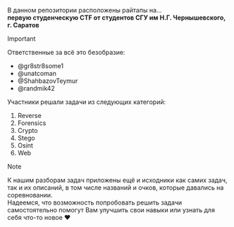 В данном репозитории расположены райтапы на...<br>
**первую студенческую CTF от студентов СГУ им Н.Г. Чернышевского, г. Саратов**

> [!IMPORTANT]
> Ответственные за всё это безобразие:
> - @gr8str8some1
> - @unatcoman
> - @ShahbazovTeymur
> - @randmik42

Участники решали задачи из следующих категорий:
1. Reverse
2. Forensics
3. Crypto
4. Stego
5. Osint
6. Web

> [!NOTE]
> К нашим разборам задач приложены ещё и исходники как самих задач, так и их описаний, в том числе названий и очков, которые давались на соревновании.<br>
> Надеемся, что возможность попробовать решить задачи самостоятельно помогут Вам улучшить свои навыки или узнать для себя что-то новое ❤
